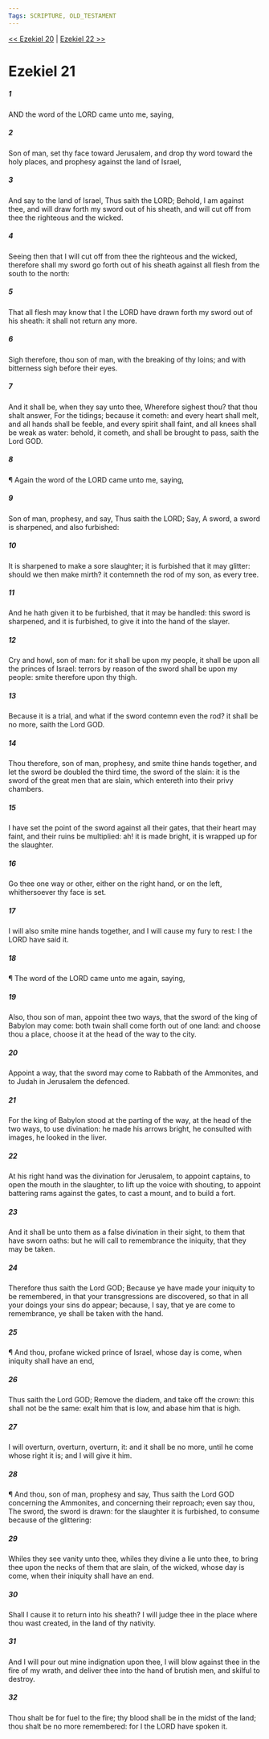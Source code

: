 ```yaml
---
Tags: SCRIPTURE, OLD_TESTAMENT
---
```


[<< Ezekiel 20](OLD_TESTAMENT/26_Ezekiel/Ezekiel_20.md) | [Ezekiel 22 >>](OLD_TESTAMENT/26_Ezekiel/Ezekiel_22.md)

# Ezekiel 21

##### 1

AND the word of the LORD came unto me, saying,

##### 2

Son of man, set thy face toward Jerusalem, and drop thy word toward the holy places, and prophesy against the land of Israel,

##### 3

And say to the land of Israel, Thus saith the LORD; Behold, I am against thee, and will draw forth my sword out of his sheath, and will cut off from thee the righteous and the wicked.

##### 4

Seeing then that I will cut off from thee the righteous and the wicked, therefore shall my sword go forth out of his sheath against all flesh from the south to the north:

##### 5

That all flesh may know that I the LORD have drawn forth my sword out of his sheath: it shall not return any more.

##### 6

Sigh therefore, thou son of man, with the breaking of thy loins; and with bitterness sigh before their eyes.

##### 7

And it shall be, when they say unto thee, Wherefore sighest thou? that thou shalt answer, For the tidings; because it cometh: and every heart shall melt, and all hands shall be feeble, and every spirit shall faint, and all knees shall be weak as water: behold, it cometh, and shall be brought to pass, saith the Lord GOD.

##### 8

¶ Again the word of the LORD came unto me, saying,

##### 9

Son of man, prophesy, and say, Thus saith the LORD; Say, A sword, a sword is sharpened, and also furbished:

##### 10

It is sharpened to make a sore slaughter; it is furbished that it may glitter: should we then make mirth? it contemneth the rod of my son, as every tree.

##### 11

And he hath given it to be furbished, that it may be handled: this sword is sharpened, and it is furbished, to give it into the hand of the slayer.

##### 12

Cry and howl, son of man: for it shall be upon my people, it shall be upon all the princes of Israel: terrors by reason of the sword shall be upon my people: smite therefore upon thy thigh.

##### 13

Because it is a trial, and what if the sword contemn even the rod? it shall be no more, saith the Lord GOD.

##### 14

Thou therefore, son of man, prophesy, and smite thine hands together, and let the sword be doubled the third time, the sword of the slain: it is the sword of the great men that are slain, which entereth into their privy chambers.

##### 15

I have set the point of the sword against all their gates, that their heart may faint, and their ruins be multiplied: ah! it is made bright, it is wrapped up for the slaughter.

##### 16

Go thee one way or other, either on the right hand, or on the left, whithersoever thy face is set.

##### 17

I will also smite mine hands together, and I will cause my fury to rest: I the LORD have said it.

##### 18

¶ The word of the LORD came unto me again, saying,

##### 19

Also, thou son of man, appoint thee two ways, that the sword of the king of Babylon may come: both twain shall come forth out of one land: and choose thou a place, choose it at the head of the way to the city.

##### 20

Appoint a way, that the sword may come to Rabbath of the Ammonites, and to Judah in Jerusalem the defenced.

##### 21

For the king of Babylon stood at the parting of the way, at the head of the two ways, to use divination: he made his arrows bright, he consulted with images, he looked in the liver.

##### 22

At his right hand was the divination for Jerusalem, to appoint captains, to open the mouth in the slaughter, to lift up the voice with shouting, to appoint battering rams against the gates, to cast a mount, and to build a fort.

##### 23

And it shall be unto them as a false divination in their sight, to them that have sworn oaths: but he will call to remembrance the iniquity, that they may be taken.

##### 24

Therefore thus saith the Lord GOD; Because ye have made your iniquity to be remembered, in that your transgressions are discovered, so that in all your doings your sins do appear; because, I say, that ye are come to remembrance, ye shall be taken with the hand.

##### 25

¶ And thou, profane wicked prince of Israel, whose day is come, when iniquity shall have an end,

##### 26

Thus saith the Lord GOD; Remove the diadem, and take off the crown: this shall not be the same: exalt him that is low, and abase him that is high.

##### 27

I will overturn, overturn, overturn, it: and it shall be no more, until he come whose right it is; and I will give it him.

##### 28

¶ And thou, son of man, prophesy and say, Thus saith the Lord GOD concerning the Ammonites, and concerning their reproach; even say thou, The sword, the sword is drawn: for the slaughter it is furbished, to consume because of the glittering:

##### 29

Whiles they see vanity unto thee, whiles they divine a lie unto thee, to bring thee upon the necks of them that are slain, of the wicked, whose day is come, when their iniquity shall have an end.

##### 30

Shall I cause it to return into his sheath? I will judge thee in the place where thou wast created, in the land of thy nativity.

##### 31

And I will pour out mine indignation upon thee, I will blow against thee in the fire of my wrath, and deliver thee into the hand of brutish men, and skilful to destroy.

##### 32

Thou shalt be for fuel to the fire; thy blood shall be in the midst of the land; thou shalt be no more remembered: for I the LORD have spoken it.
